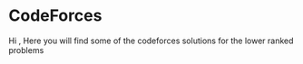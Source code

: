 # CodeForces
Hi , Here you will find some of the codeforces solutions for the lower ranked problems 
